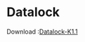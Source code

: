 # Datalock

Download :[Datalock-K1.1](https://github.com/kalharawimukthi0617/Datalock/releases/download/v1.1/Datalock-K1.1.exe)
